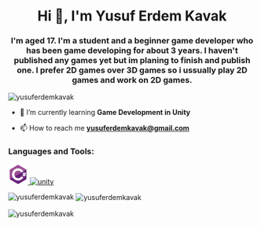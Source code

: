 <h1 align="center">Hi 👋, I'm Yusuf Erdem Kavak</h1>
<h3 align="center">I'm aged 17. I'm a student and a beginner game developer who has been game developing for about 3 years. I haven't published any games yet but im planing to finish and publish one. I prefer 2D games over 3D games so i ussually play 2D games and work on 2D games.</h3>

<p align="left"> <img src="https://komarev.com/ghpvc/?username=yusuferdemkavak&label=Profile%20views&color=0e75b6&style=flat" alt="yusuferdemkavak" /> </p>

- 🌱 I’m currently learning **Game Development in Unity**

- 📫 How to reach me **yusuferdemkavak@gmail.com**

<h3 align="left">Languages and Tools:</h3>
<p align="left"> <a href="https://www.w3schools.com/cs/" target="_blank" rel="noreferrer"> <img src="https://raw.githubusercontent.com/devicons/devicon/master/icons/csharp/csharp-original.svg" alt="csharp" width="40" height="40"/> </a> <a href="https://unity.com/" target="_blank" rel="noreferrer"> <img src="https://www.vectorlogo.zone/logos/unity3d/unity3d-icon.svg" alt="unity" width="40" height="40"/> </a> </p>

<p><img align="left" src="https://github-readme-stats.vercel.app/api/top-langs?username=yusuferdemkavak&show_icons=true&locale=en&layout=compact" alt="yusuferdemkavak" /></p>

<p>&nbsp;<img align="center" src="https://github-readme-stats.vercel.app/api?username=yusuferdemkavak&show_icons=true&locale=en" alt="yusuferdemkavak" /></p>

<p><img align="center" src="https://github-readme-streak-stats.herokuapp.com/?user=yusuferdemkavak&" alt="yusuferdemkavak" /></p>

